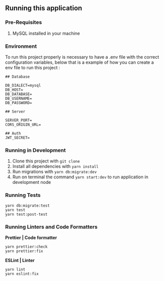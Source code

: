 ## Running this application

  ### Pre-Requisites

 1. MySQL installed in your machine 
 
 ### Environment
 To run this project properly is necessary to have a .env file with the correct configuration variables, below that is a example of how you can create a env file to run this project :
 

    ## Database
    
    DB_DIALECT=mysql
    DB_HOST=
    DB_DATABASE=    
    DB_USERNAME=
    DB_PASSWORD=
    
    ## Server
    
    SERVER_PORT=
    CORS_ORIGIN_URL=
    
    ## Auth
    JWT_SECRET=
    

### Running in Development 

 1. Clone this project with `git clone`
 2. Install all dependencies with `yarn install` 
 3. Run migrations with `yarn db:migrate:dev`
 4. Run on terminal the command `yarn start:dev` to run application in development node

### Running Tests

    yarn db:migrate:test
    yarn test 
    yarn test:post-test

### Running Linters and Code Formatters
	
**Prettier | Code formatter**  

    yarn prettier:check
    yarn prettier:fix

**ESLint | Linter**

    yarn lint
    yarn eslint:fix